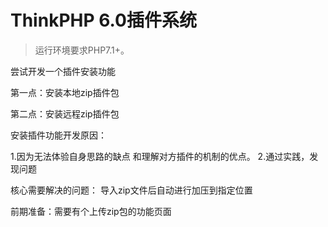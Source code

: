 ThinkPHP 6.0插件系统
===============

> 运行环境要求PHP7.1+。

  尝试开发一个插件安装功能
  
  第一点：安装本地zip插件包
  
  
  第二点：安装远程zip插件包
  
  
 安装插件功能开发原因：
 
 1.因为无法体验自身思路的缺点 和理解对方插件的机制的优点。
 2.通过实践，发现问题
 
 核心需要解决的问题： 导入zip文件后自动进行加压到指定位置
 
 前期准备：需要有个上传zip包的功能页面
  